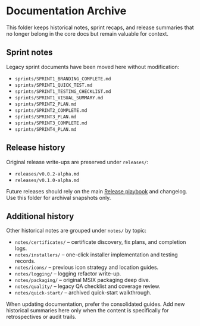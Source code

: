 # Documentation Archive

This folder keeps historical notes, sprint recaps, and release summaries that no longer belong in the core docs but remain valuable for context.

## Sprint notes

Legacy sprint documents have been moved here without modification:

- `sprints/SPRINT1_BRANDING_COMPLETE.md`
- `sprints/SPRINT1_QUICK_TEST.md`
- `sprints/SPRINT1_TESTING_CHECKLIST.md`
- `sprints/SPRINT1_VISUAL_SUMMARY.md`
- `sprints/SPRINT2_PLAN.md`
- `sprints/SPRINT2_COMPLETE.md`
- `sprints/SPRINT3_PLAN.md`
- `sprints/SPRINT3_COMPLETE.md`
- `sprints/SPRINT4_PLAN.md`

## Release history

Original release write-ups are preserved under `releases/`:

- `releases/v0.0.2-alpha.md`
- `releases/v0.1.0-alpha.md`

Future releases should rely on the main [Release playbook](../distribution/release-playbook.md) and changelog. Use this folder for archival snapshots only.

## Additional history

Other historical notes are grouped under `notes/` by topic:

- `notes/certificates/` – certificate discovery, fix plans, and completion logs.
- `notes/installers/` – one-click installer implementation and testing records.
- `notes/icons/` – previous icon strategy and location guides.
- `notes/logging/` – logging refactor write-up.
- `notes/packaging/` – original MSIX packaging deep dive.
- `notes/quality/` – legacy QA checklist and coverage review.
- `notes/quick-start/` – archived quick-start walkthrough.

When updating documentation, prefer the consolidated guides. Add new historical summaries here only when the content is specifically for retrospectives or audit trails.

